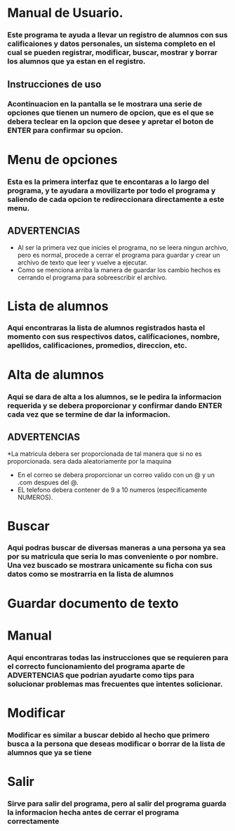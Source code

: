 # Manual de Usuario.
### Este programa te ayuda a llevar un registro de alumnos con sus calificaiones y datos personales, un sistema completo en el cual se pueden registrar, modificar, buscar, mostrar y borrar los alumnos que ya estan en el registro.

## Instrucciones de uso
### Acontinuacion en la pantalla se le mostrara una serie de opciones que tienen un numero de opcion, que es el que se debera teclear en la opcion que desee y apretar el boton de ENTER para confirmar su opcion.

# Menu de opciones 
### Esta es la primera interfaz que te encontaras a lo largo del programa, y te ayudara a movilizarte por todo el programa y saliendo de cada opcion te redireccionara directamente a este menu.

## ADVERTENCIAS
* Al ser la primera vez que inicies el programa, no se leera ningun archivo, pero es normal, procede a cerrar el programa para guardar y crear un archivo de texto que leer y vuelve a ejecutar.
* Como se menciona arriba la manera de guardar los cambio hechos es cerrando el programa para sobreescribir el archivo.

# Lista de alumnos 
### Aqui encontraras la lista de alumnos registrados hasta el momento con sus respectivos datos, calificaciones, nombre, apellidos, calificaciones, promedios, direccion, etc.


# Alta de alumnos
### Aqui se dara de alta a los alumnos, se le pedira la informacion requerida y se debera proporcionar y confirmar dando ENTER cada vez que se termine de dar la informacion.

## ADVERTENCIAS
*La matricula debera ser proporcionada de tal manera que si no es proporcionada. sera dada aleatoriamente por la maquina 
*  En el correo se debera proporcionar un correo valido con un @ y un .com despues del @.
* EL telefono debera contener de 9 a 10 numeros (especificamente NUMEROS).

# Buscar
### Aqui podras buscar de diversas maneras a una persona ya sea por su matricula que seria lo mas conveniente o por nombre. Una vez buscado se mostrara unicamente su ficha con sus datos como se mostrarria en la lista de alumnos

# Guardar documento de texto

# Manual
### Aqui encontraras todas las instrucciones que se requieren para el correcto funcionamiento del programa aparte de ADVERTENCIAS que podrian ayudarte como tips para solucionar problemas mas frecuentes que intentes solicionar.

# Modificar 
### Modificar es similar a buscar debido al hecho que primero busca a la persona que deseas modificar o borrar de la lista de alumnos que ya se tiene

# Salir
### Sirve para salir del programa, pero al salir del programa guarda la informacion hecha antes de cerrar el programa correctamente 